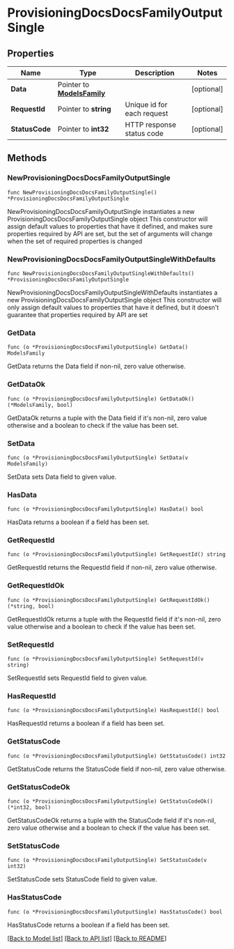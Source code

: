 # ProvisioningDocsDocsFamilyOutputSingle

## Properties

Name | Type | Description | Notes
------------ | ------------- | ------------- | -------------
**Data** | Pointer to [**ModelsFamily**](ModelsFamily.md) |  | [optional] 
**RequestId** | Pointer to **string** | Unique id for each request | [optional] 
**StatusCode** | Pointer to **int32** | HTTP response status code | [optional] 

## Methods

### NewProvisioningDocsDocsFamilyOutputSingle

`func NewProvisioningDocsDocsFamilyOutputSingle() *ProvisioningDocsDocsFamilyOutputSingle`

NewProvisioningDocsDocsFamilyOutputSingle instantiates a new ProvisioningDocsDocsFamilyOutputSingle object
This constructor will assign default values to properties that have it defined,
and makes sure properties required by API are set, but the set of arguments
will change when the set of required properties is changed

### NewProvisioningDocsDocsFamilyOutputSingleWithDefaults

`func NewProvisioningDocsDocsFamilyOutputSingleWithDefaults() *ProvisioningDocsDocsFamilyOutputSingle`

NewProvisioningDocsDocsFamilyOutputSingleWithDefaults instantiates a new ProvisioningDocsDocsFamilyOutputSingle object
This constructor will only assign default values to properties that have it defined,
but it doesn't guarantee that properties required by API are set

### GetData

`func (o *ProvisioningDocsDocsFamilyOutputSingle) GetData() ModelsFamily`

GetData returns the Data field if non-nil, zero value otherwise.

### GetDataOk

`func (o *ProvisioningDocsDocsFamilyOutputSingle) GetDataOk() (*ModelsFamily, bool)`

GetDataOk returns a tuple with the Data field if it's non-nil, zero value otherwise
and a boolean to check if the value has been set.

### SetData

`func (o *ProvisioningDocsDocsFamilyOutputSingle) SetData(v ModelsFamily)`

SetData sets Data field to given value.

### HasData

`func (o *ProvisioningDocsDocsFamilyOutputSingle) HasData() bool`

HasData returns a boolean if a field has been set.

### GetRequestId

`func (o *ProvisioningDocsDocsFamilyOutputSingle) GetRequestId() string`

GetRequestId returns the RequestId field if non-nil, zero value otherwise.

### GetRequestIdOk

`func (o *ProvisioningDocsDocsFamilyOutputSingle) GetRequestIdOk() (*string, bool)`

GetRequestIdOk returns a tuple with the RequestId field if it's non-nil, zero value otherwise
and a boolean to check if the value has been set.

### SetRequestId

`func (o *ProvisioningDocsDocsFamilyOutputSingle) SetRequestId(v string)`

SetRequestId sets RequestId field to given value.

### HasRequestId

`func (o *ProvisioningDocsDocsFamilyOutputSingle) HasRequestId() bool`

HasRequestId returns a boolean if a field has been set.

### GetStatusCode

`func (o *ProvisioningDocsDocsFamilyOutputSingle) GetStatusCode() int32`

GetStatusCode returns the StatusCode field if non-nil, zero value otherwise.

### GetStatusCodeOk

`func (o *ProvisioningDocsDocsFamilyOutputSingle) GetStatusCodeOk() (*int32, bool)`

GetStatusCodeOk returns a tuple with the StatusCode field if it's non-nil, zero value otherwise
and a boolean to check if the value has been set.

### SetStatusCode

`func (o *ProvisioningDocsDocsFamilyOutputSingle) SetStatusCode(v int32)`

SetStatusCode sets StatusCode field to given value.

### HasStatusCode

`func (o *ProvisioningDocsDocsFamilyOutputSingle) HasStatusCode() bool`

HasStatusCode returns a boolean if a field has been set.


[[Back to Model list]](../README.md#documentation-for-models) [[Back to API list]](../README.md#documentation-for-api-endpoints) [[Back to README]](../README.md)


